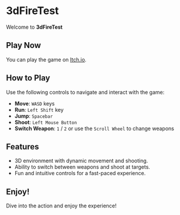 # 3dFireTest

Welcome to **3dFireTest**

## Play Now
You can play the game on [Itch.io](https://shuster.itch.io/3dfiretest).

## How to Play

Use the following controls to navigate and interact with the game:

- **Move**: `WASD` keys
- **Run**: `Left Shift` key
- **Jump**: `Spacebar`
- **Shoot**: `Left Mouse Button`
- **Switch Weapon**: `1` / `2` or use the `Scroll Wheel` to change weapons

## Features
- 3D environment with dynamic movement and shooting.
- Ability to switch between weapons and shoot at targets.
- Fun and intuitive controls for a fast-paced experience.

## Enjoy!
Dive into the action and enjoy the experience!
